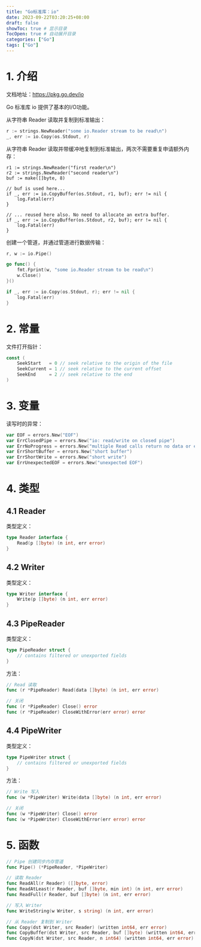 ```yaml
---
title: "Go标准库：io"
date: 2023-09-22T03:20:25+08:00
draft: false
showToc: true # 显示目录
TocOpen: true # 自动展开目录
categories: ["Go"]
tags: ["Go"]
---
```


# 1. 介绍

文档地址：https://pkg.go.dev/io

Go 标准库 io 提供了基本的I/O功能。

从字符串 Reader 读取并复制到标准输出：

```go
r := strings.NewReader("some io.Reader stream to be read\n")
_, err := io.Copy(os.Stdout, r)
```

从字符串 Reader 读取并带缓冲地复制到标准输出，两次不需要重复申请额外内存：

```
r1 := strings.NewReader("first reader\n")
r2 := strings.NewReader("second reader\n")
buf := make([]byte, 8)

// buf is used here...
if _, err := io.CopyBuffer(os.Stdout, r1, buf); err != nil {
	log.Fatal(err)
}

// ... reused here also. No need to allocate an extra buffer.
if _, err := io.CopyBuffer(os.Stdout, r2, buf); err != nil {
	log.Fatal(err)
}
```

创建一个管道，并通过管道进行数据传输：

```go
r, w := io.Pipe()

go func() {
	fmt.Fprint(w, "some io.Reader stream to be read\n")
	w.Close()
}()

if _, err := io.Copy(os.Stdout, r); err != nil {
	log.Fatal(err)
}
```

# 2. 常量

文件打开指针：

```go
const (
	SeekStart   = 0 // seek relative to the origin of the file
	SeekCurrent = 1 // seek relative to the current offset
	SeekEnd     = 2 // seek relative to the end
)
```

# 3. 变量

读写时的异常：

```go
var EOF = errors.New("EOF")
var ErrClosedPipe = errors.New("io: read/write on closed pipe")
var ErrNoProgress = errors.New("multiple Read calls return no data or error")
var ErrShortBuffer = errors.New("short buffer")
var ErrShortWrite = errors.New("short write")
var ErrUnexpectedEOF = errors.New("unexpected EOF")
```

# 4. 类型

## 4.1 Reader

类型定义：

```go
type Reader interface {
	Read(p []byte) (n int, err error)
}
```

## 4.2 Writer

类型定义：

```go
type Writer interface {
	Write(p []byte) (n int, err error)
}
```

## 4.3 PipeReader

类型定义：

```go
type PipeReader struct {
	// contains filtered or unexported fields
}
```

方法：

```go
// Read 读取
func (r *PipeReader) Read(data []byte) (n int, err error)

// 关闭
func (r *PipeReader) Close() error
func (r *PipeReader) CloseWithError(err error) error
```

## 4.4 PipeWriter

类型定义：

```go
type PipeWriter struct {
	// contains filtered or unexported fields
}
```

方法：

```go
// Write 写入
func (w *PipeWriter) Write(data []byte) (n int, err error)

// 关闭
func (w *PipeWriter) Close() error
func (w *PipeWriter) CloseWithError(err error) error
```

# 5. 函数

```go
// Pipe 创建同步内存管道
func Pipe() (*PipeReader, *PipeWriter)

// 读取 Reader
func ReadAll(r Reader) ([]byte, error)
func ReadAtLeast(r Reader, buf []byte, min int) (n int, err error)
func ReadFull(r Reader, buf []byte) (n int, err error)

// 写入 Writer
func WriteString(w Writer, s string) (n int, err error)

// 从 Reader 复制到 Writer
func Copy(dst Writer, src Reader) (written int64, err error)
func CopyBuffer(dst Writer, src Reader, buf []byte) (written int64, err error)
func CopyN(dst Writer, src Reader, n int64) (written int64, err error)
```


